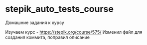 # stepik_auto_tests_course
Домашние задания к курсу

Изучаем курс - https://stepik.org/course/575/
Изменил файл для создания коммита, поправил описание
